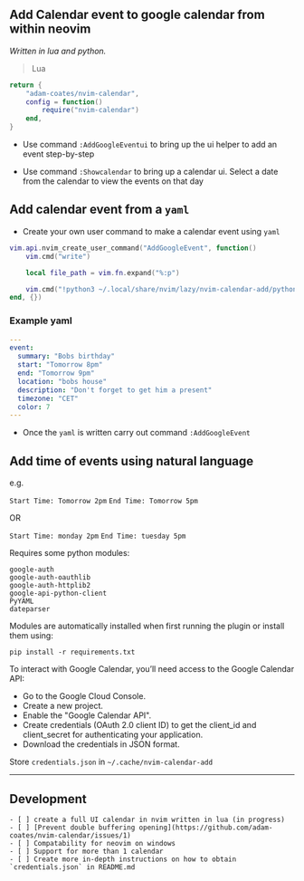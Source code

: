 ## Add Calendar event to google calendar from within neovim

*Written in lua and python.*

> Lua

```lua
return {
	"adam-coates/nvim-calendar",
	config = function()
		require("nvim-calendar")
	end,
}
```

- Use command `:AddGoogleEventui` to bring up the ui helper to add an event step-by-step

- Use command `:Showcalendar` to bring up a calendar ui. Select a date from the calendar to view the events on that day
  

## Add calendar event from a `yaml` 

- Create your own user command to make a calendar event using `yaml`

```lua
vim.api.nvim_create_user_command("AddGoogleEvent", function()
	vim.cmd("write")

	local file_path = vim.fn.expand("%:p")

	vim.cmd("!python3 ~/.local/share/nvim/lazy/nvim-calendar-add/python/add_event.py " .. file_path)
end, {})
```
### Example yaml

```yaml
---
event:
  summary: "Bobs birthday"
  start: "Tomorrow 8pm"
  end: "Tomorrow 9pm"
  location: "bobs house"
  description: "Don't forget to get him a present"
  timezone: "CET"
  color: 7
---
```
- Once the `yaml` is written carry out command `:AddGoogleEvent`

## Add time of events using natural language

e.g.

`Start Time: Tomorrow 2pm`
`End Time: Tomorrow 5pm`

OR

`Start Time: monday 2pm`
`End Time: tuesday 5pm`

Requires some python modules:

```
google-auth
google-auth-oauthlib
google-auth-httplib2
google-api-python-client
PyYAML
dateparser
```

Modules are automatically installed when first running the plugin or install them using:

`pip install -r requirements.txt`



To interact with Google Calendar, you’ll need access to the Google Calendar API:

- Go to the Google Cloud Console.
- Create a new project.
- Enable the "Google Calendar API".
- Create credentials (OAuth 2.0 client ID) to get the client_id and client_secret for authenticating your application.
- Download the credentials in JSON format.

Store `credentials.json` in `~/.cache/nvim-calendar-add`

---

## Development
```[tasklist]
- [ ] create a full UI calendar in nvim written in lua (in progress)
- [ ] [Prevent double buffering opening](https://github.com/adam-coates/nvim-calendar/issues/1)
- [ ] Compatability for neovim on windows
- [ ] Support for more than 1 calendar 
- [ ] Create more in-depth instructions on how to obtain `credentials.json` in README.md
```


